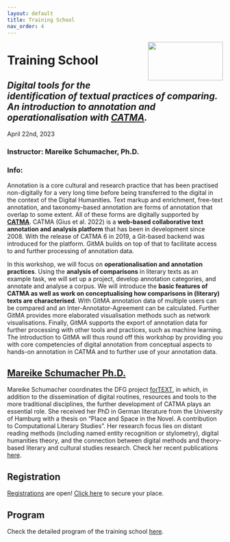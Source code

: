 ```yaml
---
layout: default
title: Training School
nav_order: 4
---
```


<img align="right" width="175" height="90" src="images/catma.png">

# Training School


## *Digital tools for the identification of textual practices of comparing. An introduction to annotation and operationalisation with [CATMA](https://catma.de).*
April 22nd, 2023


### Instructor: Mareike Schumacher, Ph.D.

### Info:

Annotation is a core cultural and research practice that has been practised non-digitally for a very long time before being transferred to the digital in the context of the Digital Humanities. Text markup and enrichment, free-text annotation, and taxonomy-based annotation are forms of annotation that overlap to some extent. All of these forms are digitally supported by [**CATMA**](https://catma.de). CATMA (Gius et al. 2022) is a **web-based collaborative text annotation and analysis platform** that has been in development since 2008. With the release of CATMA 6 in 2019, a Git-based backend was introduced for the platform. GitMA builds on top of that to facilitate access to and further processing of annotation data.
 
In this workshop, we will focus on **operationalisation and annotation practices**. Using the **analysis of comparisons** in literary texts as an example task, we will set up a project, develop annotation categories, and annotate and analyse a corpus. We will introduce the **basic features of CATMA as well as work on conceptualising how comparisons in (literary) texts are characterised**. With GitMA annotation data of multiple users can be compared and an Inter-Annotator-Agreement can be calculated. Further GitMA provides more elaborated visualisation methods such as network visualisations. Finally, GitMA supports the export of annotation data for further processing with other tools and practices, such as machine learning.
The introduction to GitMA will thus round off this workshop by providing you with core competencies of digital annotation from conceptual aspects to hands-on annotation in CATMA and to further use of your annotation data.


## [Mareike Schumacher Ph.D.](https://www.linglit.tu-darmstadt.de/institutlinglit/mitarbeitende/schumacher_ref/index.en.jsp)
 
Mareike Schumacher coordinates the DFG project [forTEXT](https://fortext.net), in which, in addition to the dissemination of digital routines, resources and tools to the more traditional disciplines, the further development of CATMA plays an essential role. She received her PhD in German literature from the University of Hamburg with a thesis on “Place and Space in the Novel. A contribution to Computational Literary Studies”. Her research focus lies on distant reading methods (including named entity recognition or stylometry), digital humanities theory, and the connection between digital methods and theory-based literary and cultural studies research.
Check her recent publications [here](https://mareikeschumacher.de/?p=1117).

## Registration

[Registrations](https://forms.gle/9ACRhXbWAvT11dHu7) are open!
[Click here](https://forms.gle/9ACRhXbWAvT11dHu7) to secure your place.

<!-- Please register [here](https://forms.gle/BWNbKk1FRoDEto9H8) if you are interested in taking part to the training school. -->

## Program

Check the detailed program of the training school [here](program.md/#training-school).
